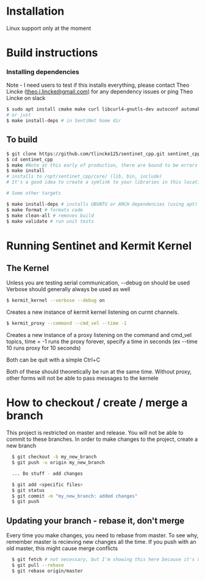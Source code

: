 # Installation

Linux support only at the moment

# Build instructions

### Installing dependencies
Note - I need users to test if this installs everything, please contact Theo Lincke (theo.j.lincke@gmail.com) for any dependency issues or ping Theo Lincke on slack
```bash
$ sudo apt install cmake make curl libcurl4-gnutls-dev autoconf automake libtool g++ unzip libzmq3-dev
# or just
$ make install-deps # in SentiNet home dir 
```
  
## To build
``` bash 
$ git clone https://github.com/tlincke125/sentinet_cpp.git sentinet_cpp
$ cd sentinet_cpp
$ make #Note at this early of production, there are bound to be errors
$ make install
# installs to /opt/sentinet_cpp/core/ (lib, bin, include)
# It's a good idea to create a symlink to your libraries in this location to your development environment

# Some other targets

$ make install-deps # installs UBUNTU or ARCH dependencies (using apt)
$ make format # formats code
$ make clean-all # removes build
$ make validate # run unit tests
```

# Running Sentinet and Kermit Kernel
## The Kernel

Unless you are testing serial communication, --debug on should be used
Verbose should generally always be used as well
```bash
$ kermit_kernel --verbose --debug on
```
Creates a new instance of kermit kernel listening on curmt channels.

```bash
$ kermit_proxy --command --cmd_vel --time -1
```
Creates a new instance of a proxy listening on the command and cmd_vel topics, time = -1 runs the proxy forever, specify a time in seconds (ex --time 10 runs proxy for 10 seconds)

Both can be quit with a simple Ctrl+C

Both of these should theoretically be run at the same time. Without proxy, other forms will not be able to pass messages to the kernele







# How to checkout / create / merge a branch

This project is restricted on master and release. You will not be able to commit to these branches. In order to make changes to the project, create a new branch

```bash
  $ git checkout -b my_new_branch
  $ git push -u origin my_new_branch

  ... Do stuff - add changes

  $ git add <specific files>
  $ git status
  $ git commit -m "my_new_branch: added changes"
  $ git push
```

## Updating your branch - rebase it, don't merge 
Every time you make changes, you need to rebase from master. To see why, remember master is recieving new changes all the time. If you push with an old master, this might cause merge conflicts
``` bash
  $ git fetch # not necessary, but I'm showing this here because it's useful to update your branches
  $ git pull --rebase
  $ git rebase origin/master
```
